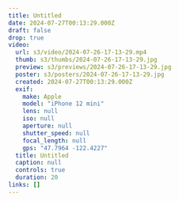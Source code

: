 ```yaml
---
title: Untitled
date: 2024-07-27T00:13:29.000Z
draft: false
drop: true
video:
  url: s3/video/2024-07-26-17-13-29.mp4
  thumb: s3/thumbs/2024-07-26-17-13-29.jpg
  preview: s3/previews/2024-07-26-17-13-29.jpg
  poster: s3/posters/2024-07-26-17-13-29.jpg
  created: 2024-07-27T00:13:29.000Z
  exif:
    make: Apple
    model: "iPhone 12 mini"
    lens: null
    iso: null
    aperture: null
    shutter_speed: null
    focal_length: null
    gps: "47.7964 -122.4227"
  title: Untitled
  caption: null
  controls: true
  duration: 20
links: []
---
```

